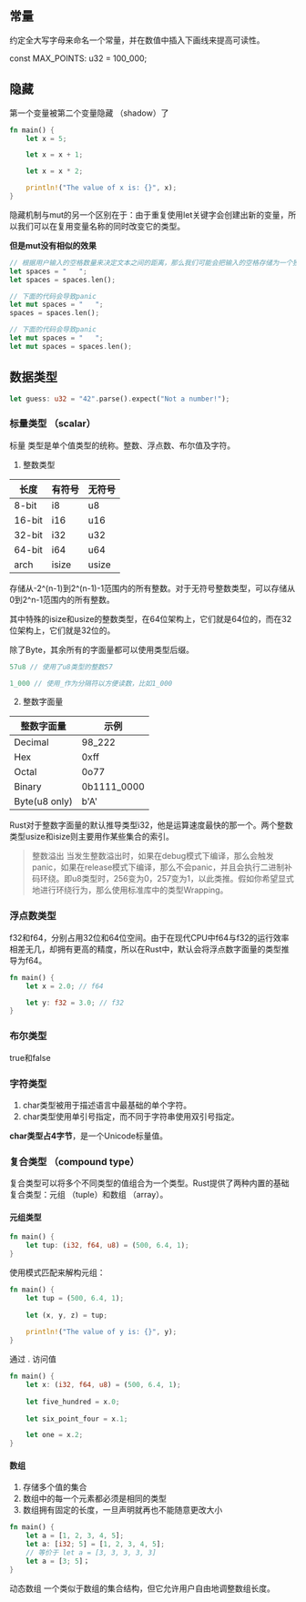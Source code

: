 ## 常量
约定全大写字母来命名一个常量，并在数值中插入下画线来提高可读性。

const MAX_POINTS: u32 = 100_000;


## 隐藏
第一个变量被第二个变量隐藏 （shadow）了

```rust
fn main() {
    let x = 5;

    let x = x + 1;

    let x = x * 2;

    println!("The value of x is: {}", x);
}
```

隐藏机制与mut的另一个区别在于：由于重复使用let关键字会创建出新的变量，所以我们可以在复用变量名称的同时改变它的类型。

**但是mut没有相似的效果**
```rust
// 根据用户输入的空格数量来决定文本之间的距离，那么我们可能会把输入的空格存储为一个独立的数值：
let spaces = "   ";
let spaces = spaces.len();

// 下面的代码会导致panic
let mut spaces = "   ";
spaces = spaces.len();

// 下面的代码会导致panic
let mut spaces = "   ";
let mut spaces = spaces.len();
```

## 数据类型
```rust
let guess: u32 = "42".parse().expect("Not a number!");
```

### 标量类型 （scalar）
标量 类型是单个值类型的统称。整数、浮点数、布尔值及字符。

1. 整数类型

| 长度 | 有符号 | 无符号 |
| ---- | ---- | ---- |
| 8-bit | i8 | u8 |
| 16-bit | i16 | u16 |
| 32-bit | i32 | u32 |
| 64-bit | i64 | u64 |
| arch | isize | usize |

存储从-2^(n-1)到2^(n-1)-1范围内的所有整数。对于无符号整数类型，可以存储从0到2^n-1范围内的所有整数。

其中特殊的isize和usize的整数类型，在64位架构上，它们就是64位的，而在32位架构上，它们就是32位的。

除了Byte，其余所有的字面量都可以使用类型后缀。
```rust
57u8 // 使用了u8类型的整数57

1_000 // 使用_作为分隔符以方便读数，比如1_000
```

2. 整数字面量

| 整数字面量 | 示例 |
| -- | -- |
| Decimal | 98_222 |
| Hex | 0xff | 
| Octal | 0o77 | 
| Binary | 0b1111_0000 |
| Byte(u8 only) | b'A' |

Rust对于整数字面量的默认推导类型i32，他是运算速度最快的那一个。两个整数类型usize和isize则主要用作某些集合的索引。

> 整数溢出
> 当发生整数溢出时，如果在debug模式下编译，那么会触发panic，如果在release模式下编译，那么不会panic，并且会执行二进制补码环绕。即u8类型时，256变为0，257变为1，以此类推。假如你希望显式地进行环绕行为，那么使用标准库中的类型Wrapping。

### 浮点数类型
f32和f64，分别占用32位和64位空间。由于在现代CPU中f64与f32的运行效率相差无几，却拥有更高的精度，所以在Rust中，默认会将浮点数字面量的类型推导为f64。
```rust
fn main() {
    let x = 2.0; // f64

    let y: f32 = 3.0; // f32
}
```

### 布尔类型
true和false

### 字符类型
1. char类型被用于描述语言中最基础的单个字符。
2. char类型使用单引号指定，而不同于字符串使用双引号指定。

**char类型占4字节**，是一个Unicode标量值。

### 复合类型 （compound type）
复合类型可以将多个不同类型的值组合为一个类型。Rust提供了两种内置的基础复合类型：元组 （tuple）和数组 （array）。

#### 元组类型
```rust
fn main() { 
    let tup: (i32, f64, u8) = (500, 6.4, 1); 
} 
```

使用模式匹配来解构元组：
```rust
fn main() { 
    let tup = (500, 6.4, 1); 
 
    let (x, y, z) = tup; 
 
    println!("The value of y is: {}", y); 
} 
```

通过 . 访问值
```rust
fn main() { 
    let x: (i32, f64, u8) = (500, 6.4, 1); 
 
    let five_hundred = x.0; 
 
    let six_point_four = x.1;

    let one = x.2; 
}  
```
#### 数组
1. 存储多个值的集合
2. 数组中的每一个元素都必须是相同的类型
3. 数组拥有固定的长度，一旦声明就再也不能随意更改大小

```rust
fn main() { 
    let a = [1, 2, 3, 4, 5]; 
    let a: [i32; 5] = [1, 2, 3, 4, 5];
    // 等价于 let a = [3, 3, 3, 3, 3]
    let a = [3; 5]；
} 
```

动态数组
一个类似于数组的集合结构，但它允许用户自由地调整数组长度。
